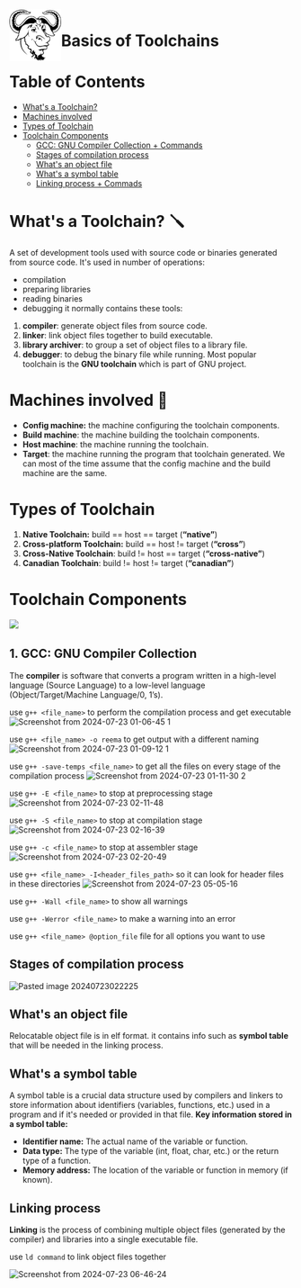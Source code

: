 <img src="../../images/gnu-svgrepo-com.svg" align="left" width="92">

# Basics of Toolchains 
# Table of Contents 

- [What's a Toolchain? ](#whats-a-toolchain-)
- [Machines involved ](#machines-involved-)
- [Types of Toolchain](#types-of-toolchain)
- [Toolchain Components](#toolchain-components)
	- [GCC: GNU Compiler Collection + Commands](#1-gcc-gnu-compiler-collection)
	- [Stages of compilation process](#stages-of-compilation-process)
	- [What's an object file](#whats-an-object-file)
	- [What's a symbol table](#whats-a-symbol-table)
	- [Linking process + Commads](#linking-process)


# What's a Toolchain? 🪛
A set of development tools used with source code or binaries generated from source code. It's used in number of operations:
- compilation
- preparing libraries
- reading binaries
- debugging
it normally contains these tools:
1. **compiler**: generate object files from source code.
2. **linker**: link object files together to build executable.
3. **library archiver**: to group a set of object files to a library file.
4. **debugger**: to debug the binary file while running.
Most popular toolchain is the **GNU toolchain** which is part of GNU project.

# Machines involved 🎰
- **Config machine:** the machine configuring the toolchain components.
- **Build machine**: the machine building the toolchain components.
- **Host machine**: the machine running the toolchain.
- **Target**: the machine running the program that toolchain generated.
We can most of the time assume that the config machine and the build machine are the same.
# Types of Toolchain
1. **Native Toolchain:** build == host == target (**“native”**)
3. **Cross-platform Toolchain:** build == host != target (**“cross”**)
4. **Cross-Native Toolchain**: build != host == target (**“cross-native”**)
5. **Canadian Toolchain**: build != host != target (**“canadian”**)
# Toolchain Components 
<img src="https://github.com/user-attachments/assets/fa143ec8-09f8-4404-a735-3ea5ac8e056c" width="500">



## 1. GCC: GNU Compiler Collection
The **compiler** is software that converts a program written in a high-level language (Source Language) to a low-level language (Object/Target/Machine Language/0, 1’s).

use `g++ <file_name>` to perform the compilation process and get executable
![Screenshot from 2024-07-23 01-06-45 1](https://github.com/user-attachments/assets/38b183d1-ead7-466f-8979-4f969343c571)


use `g++ <file_name> -o reema` to get output with a different naming
![Screenshot from 2024-07-23 01-09-12 1](https://github.com/user-attachments/assets/a7c782b5-20d9-44ab-ba44-c4f25f3d40db)


use `g++ -save-temps <file_name>` to get all the files on every stage of the compilation process
![Screenshot from 2024-07-23 01-11-30 2](https://github.com/user-attachments/assets/87c14302-3528-41b8-8b8f-9374e4d0c319)

use `g++ -E <file_name>` to stop at preprocessing stage
![Screenshot from 2024-07-23 02-11-48](https://github.com/user-attachments/assets/47b4f0b5-88d8-4141-afca-81900b1c0524)

use `g++ -S <file_name>` to stop at compilation stage
![Screenshot from 2024-07-23 02-16-39](https://github.com/user-attachments/assets/f5a585b8-2de8-41a1-9d11-01d0266008f0)

use `g++ -c <file_name>` to  stop at assembler stage
![Screenshot from 2024-07-23 02-20-49](https://github.com/user-attachments/assets/1d03b770-60d0-48cd-bc08-e1588620cd08)


use `g++ <file_name> -I<header_files_path>` so it can look for header files in these directories
![Screenshot from 2024-07-23 05-05-16](https://github.com/user-attachments/assets/32f79fa8-e9a2-4ce0-aa21-36d6a35b35de)


use `g++ -Wall <file_name>` to show all warnings 

use `g++ -Werror <file_name>` to make a warning into an error

use `g++ <file_name> @option_file` file for all options you want to use


## Stages of compilation process
![Pasted image 20240723022225](https://github.com/user-attachments/assets/1263aff0-037b-4628-81d1-30004c75bbb7)

## What's an object file
Relocatable object file is in elf format. it contains info such as **symbol table** that will be needed in the linking process.
## What's a symbol table
A symbol table is a crucial data structure used by compilers and linkers to store information about identifiers (variables, functions, etc.) used in a program and if it's needed or provided in that file.
**Key information stored in a symbol table:**
- **Identifier name:** The actual name of the variable or function.
- **Data type:** The type of the variable (int, float, char, etc.) or the return type of a function.
- **Memory address:** The location of the variable or function in memory (if known).

## Linking process
**Linking** is the process of combining multiple object files (generated by the compiler) and libraries into a single executable file.

use `ld command` to link object files together

![Screenshot from 2024-07-23 06-46-24](https://github.com/user-attachments/assets/fde4ba6b-2a04-4117-82eb-8de40441afa3)
